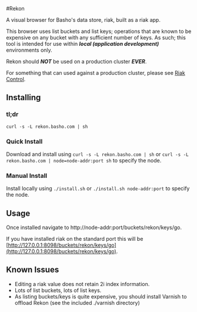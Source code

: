 #Rekon

A visual browser for Basho's data store, riak, built as a riak app.

This browser uses list buckets and list keys; operations that are known to
be expensive on any bucket with any sufficient number of keys.  As such; this tool is intended for use within ***local (application development)*** environments only.

Rekon should ***NOT*** be used on a production cluster ***EVER***.

For something that can used against a production cluster, please see [Riak Control](https://github.com/basho/riak_control).

## Installing

### tl;dr
`curl -s -L rekon.basho.com | sh`

### Quick Install
Download and install using `curl -s -L rekon.basho.com | sh` or 
`curl -s -L rekon.basho.com | node=node-addr:port sh` to specify the node.

### Manual Install
Install locally using `./install.sh` or `./install.sh node-addr:port` 
to specify the node.

## Usage

Once installed navigate to http://node-addr:port/buckets/rekon/keys/go.

If you have installed riak on the standard port this will be [http://127.0.0.1:8098/buckets/rekon/keys/go](http://127.0.0.1:8098/buckets/rekon/keys/go).

## Known Issues
 * Editing a riak value does not retain 2i index information.
 * Lots of list buckets, lots of list keys.
 * As listing buckets/keys is quite expensive, you should install Varnish to offload Rekon (see the included ./varnish directory)
